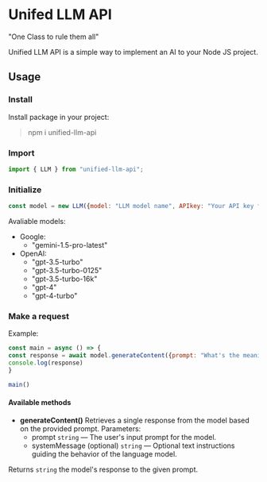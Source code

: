 # Unifed LLM API

"One Class to rule them all"

Unified LLM API is a simple way to implement an AI to your Node JS project. 

## Usage

### Install

Install package in your project:

> npm i unified-llm-api

### Import

```javascript
import { LLM } from "unified-llm-api";
```

### Initialize

```javascript
const model = new LLM({model: "LLM model name", APIkey: "Your API key for specified LLM"});
```

Avaliable models: 
 * Google: 
    - "gemini-1.5-pro-latest"
 * OpenAI:
    - "gpt-3.5-turbo"
    - "gpt-3.5-turbo-0125"
    - "gpt-3.5-turbo-16k"
    - "gpt-4"
    - "gpt-4-turbo"

### Make a request

Example: 
```javascript
const main = async () => {
const response = await model.generateContent({prompt: "What's the meaning of life?"})
console.log(response)
}

main()
```

#### Available methods

- **generateContent()**
  Retrieves a single response from the model based on the provided prompt.
      Parameters: 
    * prompt `string` — The user's input prompt for the model.
    * systemMessage (optional) `string` — Optional text instructions guiding the behavior of the language model.
  

Returns `string` the model's response to the given prompt.
    

